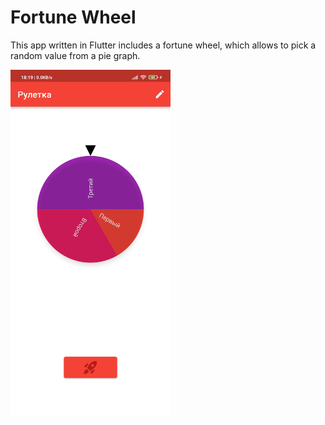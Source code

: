# Fortune Wheel

This app written in Flutter includes a fortune wheel, which allows to pick a random value from a pie graph.

<img src="preview.jpg" alt="Preview" height="555"/>
